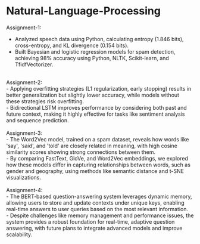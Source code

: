 # Natural-Language-Processing

Assignment-1: 
- Analyzed speech data using Python, calculating entropy (1.846 bits), cross-entropy, and KL divergence (0.154 bits). <br> 
- Built Bayesian and logistic regression models for spam detection, achieving 98% accuracy using Python, NLTK, Scikit-learn, and TfidfVectorizer. <br>
<br>
Assignment-2: <br>
- Applying overfitting strategies (L1 regularization, early stopping) results in better generalization but slightly lower accuracy, while models without these strategies risk overfitting. <br>
- Bidirectional LSTM improves performance by considering both past and future context, making it highly effective for tasks like sentiment analysis and sequence prediction. <br>
<br>
Assignment-3: <br>
- The Word2Vec model, trained on a spam dataset, reveals how words like 'say', 'said', and 'told' are closely related in meaning, with high cosine similarity scores showing strong connections between them. <br>
- By comparing FastText, GloVe, and Word2Vec embeddings, we explored how these models differ in capturing relationships between words, such as gender and geography, using methods like semantic distance and t-SNE visualizations. <br>
<br>
Assignment-4: <br>
- The BERT-based question-answering system leverages dynamic memory, allowing users to store and update contexts under unique keys, enabling real-time answers to user queries based on the most relevant information. <br>
- Despite challenges like memory management and performance issues, the system provides a robust foundation for real-time, adaptive question answering, with future plans to integrate advanced models and improve scalability.
